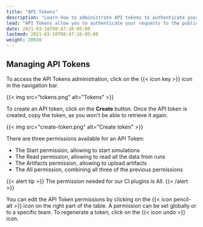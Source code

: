 ```yaml
---
title: "API Tokens"
description: "Learn how to administrate API tokens to authenticate your requests to the public API."
lead: "API Tokens allow you to authenticate your requests to the public API."
date: 2021-03-10T08:47:16-05:00
lastmod: 2021-03-10T08:47:16-05:00
weight: 20030
---
```


## Managing API Tokens

To access the API Tokens administration, click on the {{< icon key >}} icon in the navigation bar.

{{< img src="tokens.png" alt="Tokens" >}}

To create an API token, click on the **Create** button. Once the API token is created, copy the token, as you won't be able to retrieve it again.

{{< img src="create-token.png" alt="Create token" >}}

There are three permissions available for an API Token:

- The Start permission, allowing to start simulations
- The Read permission, allowing to read all the data from runs
- The Artifacts permission, allowing to upload artifacts
- The All permission, combining all three of the previous permissions

{{< alert tip >}}
The permission needed for our CI plugins is All.
{{< /alert >}}

You can edit the API Token permissions by clicking on the {{< icon pencil-alt >}} icon on the right part of the table. A permission can be set globally or to a specific team.
To regenerate a token, click on the {{< icon undo >}} icon.
